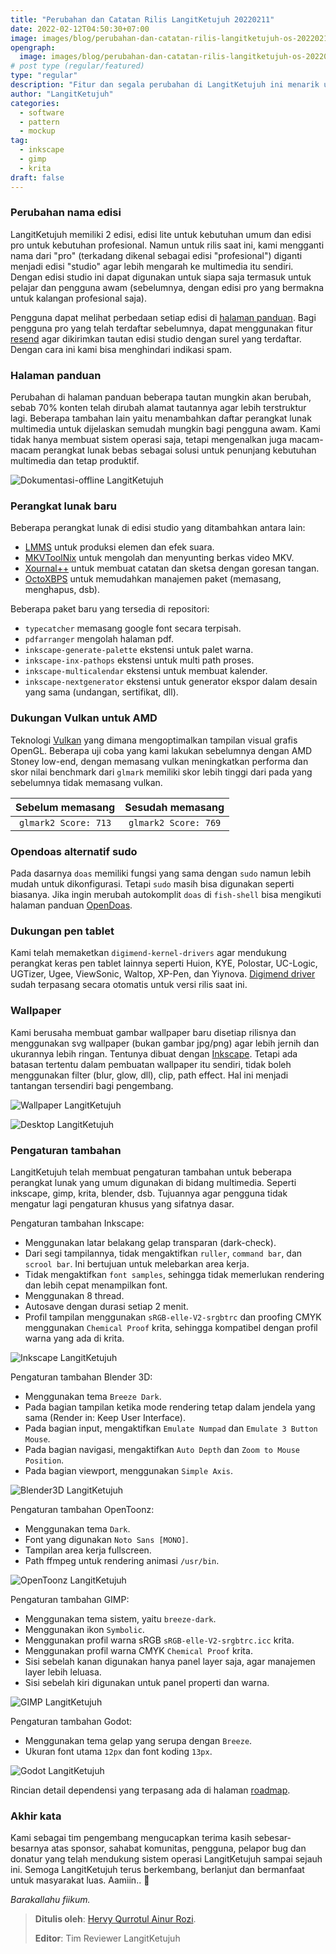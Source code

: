 ```yaml
---
title: "Perubahan dan Catatan Rilis LangitKetujuh 20220211"
date: 2022-02-12T04:50:30+07:00
image: images/blog/perubahan-dan-catatan-rilis-langitketujuh-os-20220211.jpg
opengraph:
  image: images/blog/perubahan-dan-catatan-rilis-langitketujuh-os-20220211.jpg
# post type (regular/featured)
type: "regular"
description: "Fitur dan segala perubahan di LangitKetujuh ini menarik untuk diketahui."
author: "LangitKetujuh"
categories:
  - software
  - pattern
  - mockup
tag:
  - inkscape
  - gimp
  - krita
draft: false
---
```


### Perubahan nama edisi

LangitKetujuh memiliki 2 edisi, edisi lite untuk kebutuhan umum dan edisi pro untuk kebutuhan profesional. Namun untuk rilis saat ini, kami mengganti nama dari "pro" (terkadang dikenal sebagai edisi "profesional") diganti menjadi edisi "studio" agar lebih mengarah ke multimedia itu sendiri. Dengan edisi studio ini dapat digunakan untuk siapa saja termasuk untuk pelajar dan pengguna awam (sebelumnya, dengan edisi pro yang bermakna untuk kalangan profesional saja).

Pengguna dapat melihat perbedaan setiap edisi di [halaman panduan](https://wiki.langitketujuh.id/perbandingan/edisi.html). Bagi pengguna pro yang telah terdaftar sebelumnya, dapat menggunakan fitur [resend](os/resend) agar dikirimkan tautan edisi studio dengan surel yang terdaftar. Dengan cara ini kami bisa menghindari indikasi spam.

### Halaman panduan

Perubahan di halaman panduan beberapa tautan mungkin akan berubah, sebab 70% konten telah dirubah alamat tautannya agar lebih terstruktur lagi. Beberapa tambahan lain yaitu menambahkan daftar perangkat lunak multimedia untuk dijelaskan semudah mungkin bagi pengguna awam. Kami tidak hanya membuat sistem operasi saja, tetapi mengenalkan juga macam-macam perangkat lunak bebas sebagai solusi untuk penunjang kebutuhan multimedia dan tetap produktif.

![Dokumentasi-offline LangitKetujuh](/images/blog/aplikasi-panduan-offline-langitketujuh.webp)

### Perangkat lunak baru

Beberapa perangkat lunak di edisi studio yang ditambahkan antara lain:
- [LMMS](https://wiki.langitketujuh.id/aplikasi/audio/lmms.html) untuk produksi elemen dan efek suara.
- [MKVToolNix](https://wiki.langitketujuh.id/aplikasi/video/mkvtoolnix.html) untuk mengolah dan menyunting berkas video MKV.
- [Xournal++](https://xournalpp.github.io/) untuk membuat catatan dan sketsa dengan goresan tangan.
- [OctoXBPS](https://wiki.langitketujuh.id/aplikasi/perkakas/octoxbps.html) untuk memudahkan manajemen paket (memasang, menghapus, dsb).

Beberapa paket baru yang tersedia di repositori:

- `typecatcher` memasang google font secara terpisah.
- `pdfarranger` mengolah halaman pdf.
- `inkscape-generate-palette` ekstensi untuk palet warna.
- `inkscape-inx-pathops` ekstensi untuk multi path proses.
- `inkscape-multicalendar` ekstensi untuk membuat kalender.
- `inkscape-nextgenerator` ekstensi untuk generator ekspor dalam desain yang sama (undangan, sertifikat, dll).

### Dukungan Vulkan untuk AMD

Teknologi [Vulkan](https://wiki.langitketujuh.id/konfigurasi/driver/grafis/vulkan.html) yang dimana mengoptimalkan tampilan visual grafis OpenGL. Beberapa uji coba yang kami lakukan sebelumnya dengan AMD Stoney low-end, dengan memasang vulkan meningkatkan performa dan skor nilai benchmark dari `glmark` memiliki skor lebih tinggi dari pada yang sebelumnya tidak memasang vulkan.

|   Sebelum memasang   |   Sesudah memasang   |
| :------------------: | :------------------: |
| `glmark2 Score: 713` | `glmark2 Score: 769` |

### Opendoas alternatif sudo

Pada dasarnya `doas` memiliki fungsi yang sama dengan `sudo` namun lebih mudah untuk dikonfigurasi. Tetapi `sudo` masih bisa digunakan seperti biasanya. Jika ingin merubah autokomplit `doas` di `fish-shell` bisa mengikuti halaman panduan [OpenDoas](https://wiki.langitketujuh.id/konfigurasi/administrator/opendoas.html).

### Dukungan pen tablet

Kami telah memaketkan `digimend-kernel-drivers` agar mendukung perangkat keras pen tablet lainnya seperti Huion, KYE, Polostar, UC-Logic, UGTizer, Ugee, ViewSonic, Waltop, XP-Pen, dan Yiynova. [Digimend driver](https://wiki.langitketujuh.id/konfigurasi/driver/pen-tablet/digimend.html) sudah terpasang secara otomatis untuk versi rilis saat ini.

### Wallpaper

Kami berusaha membuat gambar wallpaper baru disetiap rilisnya dan menggunakan svg wallpaper (bukan gambar jpg/png) agar lebih jernih dan ukurannya lebih ringan. Tentunya dibuat dengan [Inkscape](https://wiki.langitketujuh.id/aplikasi/grafis/inkscape). Tetapi ada batasan tertentu dalam pembuatan wallpaper itu sendiri, tidak boleh menggunakan filter (blur, glow, dll), clip, path effect. Hal ini menjadi tantangan tersendiri bagi pengembang.

![Wallpaper LangitKetujuh](/images/blog/wallpaper-langitketujuh.webp)

![Desktop LangitKetujuh](/images/blog/langitketujuh-preview.webp)

### Pengaturan tambahan

LangitKetujuh telah membuat pengaturan tambahan untuk beberapa perangkat lunak yang umum digunakan di bidang multimedia. Seperti inkscape, gimp, krita, blender, dsb. Tujuannya agar pengguna tidak mengatur lagi pengaturan khusus yang sifatnya dasar.

Pengaturan tambahan Inkscape:
- Menggunakan latar belakang gelap transparan (dark-check).
- Dari segi tampilannya, tidak mengaktifkan `ruller`, `command bar`, dan `scrool bar`. Ini bertujuan untuk melebarkan area kerja.
- Tidak mengaktifkan `font samples`, sehingga tidak memerlukan rendering dan lebih cepat menampilkan font.
- Menggunakan 8 thread.
- Autosave dengan durasi setiap 2 menit.
- Profil tampilan menggunakan `sRGB-elle-V2-srgbtrc` dan proofing CMYK menggunakan `Chemical Proof` krita, sehingga kompatibel dengan profil warna yang ada di krita.

![Inkscape LangitKetujuh](/images/blog/inkscape-langitketujuh-id-1.webp)

Pengaturan tambahan Blender 3D:
- Menggunakan tema `Breeze Dark`.
- Pada bagian tampilan ketika mode rendering tetap dalam jendela yang sama (Render in: Keep User Interface).
- Pada bagian input, mengaktifkan `Emulate Numpad` dan `Emulate 3 Button Mouse`.
- Pada bagian navigasi, mengaktifkan `Auto Depth` dan `Zoom to Mouse Position`.
- Pada bagian viewport, menggunakan `Simple Axis`.

![Blender3D LangitKetujuh](/images/blog/blender-3d-langitketujuh-id-2.webp)

Pengaturan tambahan OpenToonz:
- Menggunakan tema `Dark`.
- Font yang digunakan `Noto Sans [MONO]`.
- Tampilan area kerja fullscreen.
- Path ffmpeg untuk rendering animasi `/usr/bin`.

![OpenToonz LangitKetujuh](/images/blog/opentoonz-langitketujuh-id.webp)

Pengaturan tambahan GIMP:
- Menggunakan tema sistem, yaitu `breeze-dark`.
- Menggunakan ikon `Symbolic`.
- Menggunakan profil warna sRGB `sRGB-elle-V2-srgbtrc.icc` krita.
- Menggunakan profil warna CMYK `Chemical Proof` krita.
- Sisi sebelah kanan digunakan hanya panel layer saja, agar manajemen layer lebih leluasa.
- Sisi sebelah kiri digunakan untuk panel properti dan warna.

![GIMP LangitKetujuh](/images/blog/gimp-langitketujuh-id-2.webp)

Pengaturan tambahan Godot:
- Menggunakan tema gelap  yang serupa dengan `Breeze`.
- Ukuran font utama `12px` dan font koding `13px`.

![Godot LangitKetujuh](/images/blog/godot-langitketujuh-id-1.webp)

Rincian detail dependensi yang terpasang ada di halaman [roadmap](os/roadmap).

### Akhir kata

Kami sebagai tim pengembang mengucapkan terima kasih sebesar-besarnya atas sponsor, sahabat komunitas, pengguna, pelapor bug dan donatur yang telah mendukung sistem operasi LangitKetujuh sampai sejauh ini. Semoga LangitKetujuh terus berkembang, berlanjut dan bermanfaat untuk masyarakat luas. Aamiin.. 🙏

_Barakallahu fiikum._

> **Ditulis oleh**: [Hervy Qurrotul Ainur Rozi](https://t.me/hervyqa).
>
> **Editor**: Tim Reviewer LangitKetujuh
